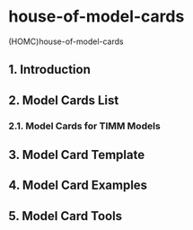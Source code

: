 # house-of-model-cards
(HOMC)house-of-model-cards

## 1. Introduction


## 2. Model Cards List

### 2.1. Model Cards for TIMM Models




## 3. Model Card Template


## 4. Model Card Examples




## 5. Model Card Tools


